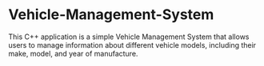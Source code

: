 # Vehicle-Management-System
This C++ application is a simple Vehicle Management System that allows users to manage information about different vehicle models, including their make, model, and year of manufacture.

